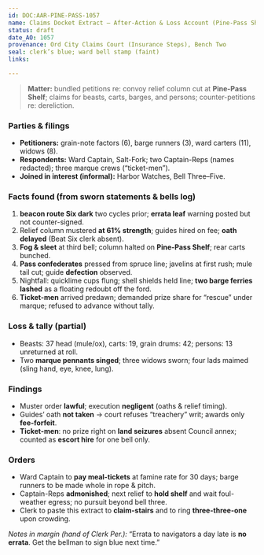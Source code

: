 ```yaml
---
id: DOC:AAR-PINE-PASS-1057
name: Claims Docket Extract — After-Action & Loss Account (Pine-Pass Shelf, 1057 AO)
status: draft
date_AO: 1057
provenance: Ord City Claims Court (Insurance Steps), Bench Two
seal: clerk’s blue; ward bell stamp (faint)
links:

---
```


> **Matter:** bundled petitions re: convoy relief column cut at **Pine-Pass Shelf**; claims for beasts, carts, barges, and persons; counter-petitions re: dereliction.

### Parties & filings
- **Petitioners:** grain-note factors (6), barge runners (3), ward carters (11), widows (8).
- **Respondents:** Ward Captain, Salt-Fork; two Captain-Reps (names redacted); three marque crews (“ticket-men”).
- **Joined in interest (informal):** Harbor Watches, Bell Three–Five.

### Facts found (from sworn statements & bells log)
1) **beacon route Six dark** two cycles prior; **errata leaf** warning posted but not counter-signed.  
2) Relief column mustered **at 61% strength**; guides hired on fee; **oath delayed** (Beat Six clerk absent).  
3) **Fog & sleet** at third bell; column halted on **Pine-Pass Shelf**; rear carts bunched.  
4) **Pass confederates** pressed from spruce line; javelins at first rush; mule tail cut; guide **defection** observed.  
5) Nightfall: quicklime cups flung; shell shields held line; **two barge ferries lashed** as a floating redoubt off the ford.  
6) **Ticket-men** arrived predawn; demanded prize share for “rescue” under marque; refused to advance without tally.

### Loss & tally (partial)
- Beasts: 37 head (mule/ox), carts: 19, grain drums: 42; persons: 13 unreturned at roll.  
- Two **marque pennants singed**; three widows sworn; four lads maimed (sling hand, eye, knee, lung).

### Findings
- Muster order **lawful**; execution **negligent** (oaths & relief timing).  
- Guides’ oath **not taken** → court refuses “treachery” writ; awards only **fee-forfeit**.  
- **Ticket-men**: no prize right on **land seizures** absent Council annex; counted as **escort hire** for one bell only.

### Orders
- Ward Captain to **pay meal-tickets** at famine rate for 30 days; barge runners to be made whole in rope & pitch.  
- Captain-Reps **admonished**; next relief to **hold shelf** and wait foul-weather egress; no pursuit beyond bell three.  
- Clerk to paste this extract to **claim-stairs** and to ring **three-three-one** upon crowding.

_Notes in margin (hand of Clerk Per.):_ “Errata to navigators a day late is **no errata**. Get the bellman to sign blue next time.”

